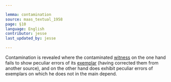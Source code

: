 ```yaml
---

lemma: contamination
source: maas_textual_1958
page: §10
language: English
contributor: jesse
last_updated_by: jesse

---
```

Contamination is revealed where the contaminated [witness](witness.html) on the one hand fails to show peculiar errors of its [exemplar](exemplar.html) (having corrected them from another source), and on the other hand does exhibit peculiar errors of exemplars on which he does not in the main depend.
